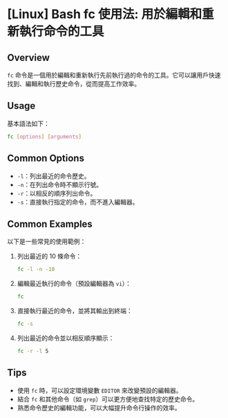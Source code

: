 # [Linux] Bash fc 使用法: 用於編輯和重新執行命令的工具

## Overview
`fc` 命令是一個用於編輯和重新執行先前執行過的命令的工具。它可以讓用戶快速找到、編輯和執行歷史命令，從而提高工作效率。

## Usage
基本語法如下：
```bash
fc [options] [arguments]
```

## Common Options
- `-l`：列出最近的命令歷史。
- `-n`：在列出命令時不顯示行號。
- `-r`：以相反的順序列出命令。
- `-s`：直接執行指定的命令，而不進入編輯器。

## Common Examples
以下是一些常見的使用範例：

1. 列出最近的 10 條命令：
   ```bash
   fc -l -n -10
   ```

2. 編輯最近執行的命令（預設編輯器為 `vi`）：
   ```bash
   fc
   ```

3. 直接執行最近的命令，並將其輸出到終端：
   ```bash
   fc -s
   ```

4. 列出最近的命令並以相反順序顯示：
   ```bash
   fc -r -l 5
   ```

## Tips
- 使用 `fc` 時，可以設定環境變數 `EDITOR` 來改變預設的編輯器。
- 結合 `fc` 和其他命令（如 `grep`）可以更方便地查找特定的歷史命令。
- 熟悉命令歷史的編輯功能，可以大幅提升命令行操作的效率。
